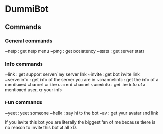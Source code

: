# DummiBot
## Commands

### General commands

~help : get help menu
~ping : get bot latency
~stats : get server stats

### Info commands

~link : get support server/ my server link
~invite : get bot invite link
~serverinfo : get info of the server you are in
~channelinfo : get the info of a mentioned channel or the current channel
~userinfo : get the info of a mentioned user, or your info

### Fun commands

~yeet : yeet someone
~hello : say hi to the bot
~av : get your avatar and link

If you invite this bot you are literally the biggest fan of me because there is no reason to invite this bot at all xD.
